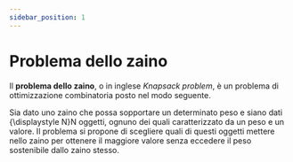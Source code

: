 ```yaml
---
sidebar_position: 1
---
```


# Problema dello zaino

Il **problema dello zaino**, o in inglese _Knapsack problem_, è un problema di ottimizzazione combinatoria posto nel modo seguente.

Sia dato uno zaino che possa sopportare un determinato peso e siano dati {\displaystyle N}N oggetti, ognuno dei quali caratterizzato da un peso e un valore. Il problema si propone di scegliere quali di questi oggetti mettere nello zaino per ottenere il maggiore valore senza eccedere il peso sostenibile dallo zaino stesso.
